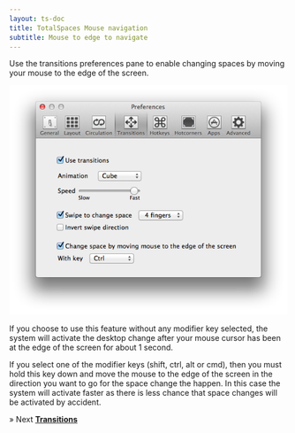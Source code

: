 ```yaml
---
layout: ts-doc
title: TotalSpaces Mouse navigation
subtitle: Mouse to edge to navigate
---
```


Use the transitions preferences pane to enable changing spaces by moving your mouse to the edge of the screen.

<img src="/images/transitions-preferences.png">

If you choose to use this feature without any modifier key selected, the system will activate the desktop change after your mouse cursor has been at the edge of the screen for about 1 second.

If you select one of the modifier keys (shift, ctrl, alt or cmd), then you must hold this key down and move the mouse to the edge of the screen in the direction you want to go for the space change the happen.
In this case the system will activate faster as there is less chance that space changes will be activated by accident.

&raquo; Next [**Transitions**](/transitions)
